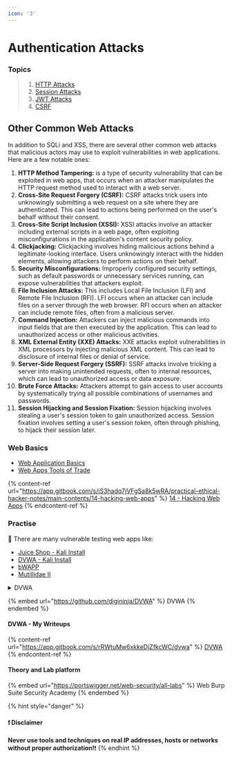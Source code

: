 ```yaml
---
icon: '3'
---
```


# Authentication Attacks

### Topics

> 1. [HTTP Attacks](6.1-http-attacks/)
> 2. [Session Attacks](5.5.1-session-attacks/)
> 3. [JWT Attacks](6.3-jwt-attacks.md)
> 4. [CSRF](5.5.2-csrf.md)

## Other Common Web Attacks

In addition to SQLi and XSS, there are several other common web attacks that malicious actors may use to exploit vulnerabilities in web applications. Here are a few notable ones:

1. **HTTP Method Tampering:** is a type of security vulnerability that can be exploited in web apps, that occurs when an attacker manipulates the HTTP request method used to  interact with a web server.
2. **Cross-Site Request Forgery (CSRF):** CSRF attacks trick users into unknowingly submitting a web request on a site where they are authenticated. This can lead to actions being performed on the user's behalf without their consent.
3. **Cross-Site Script Inclusion (XSSI):** XSSI attacks involve an attacker including external scripts in a web page, often exploiting misconfigurations in the application's content security policy.
4. **Clickjacking:** Clickjacking involves hiding malicious actions behind a legitimate-looking interface. Users unknowingly interact with the hidden elements, allowing attackers to perform actions on their behalf.
5. **Security Misconfigurations:** Improperly configured security settings, such as default passwords or unnecessary services running, can expose vulnerabilities that attackers exploit.
6. **File Inclusion Attacks:** This includes Local File Inclusion (LFI) and Remote File Inclusion (RFI). LFI occurs when an attacker can include files on a server through the web browser. RFI occurs when an attacker can include remote files, often from a malicious server.
7. **Command Injection:** Attackers can inject malicious commands into input fields that are then executed by the application. This can lead to unauthorized access or other malicious activities.
8. **XML External Entity (XXE) Attacks:** XXE attacks exploit vulnerabilities in XML processors by injecting malicious XML content. This can lead to disclosure of internal files or denial of service.
9. **Server-Side Request Forgery (SSRF):** SSRF attacks involve tricking a server into making unintended requests, often to internal resources, which can lead to unauthorized access or data exposure.
10. **Brute Force Attacks:** Attackers attempt to gain access to user accounts by systematically trying all possible combinations of usernames and passwords.
11. **Session Hijacking and Session Fixation:** Session hijacking involves stealing a user's session token to gain unauthorized access. Session fixation involves setting a user's session token, often through phishing, to hijack their session later.

### Web Basics

* ​[Web Application Basics](https://attackdefense.com/listing?labtype=webapp-web-app-basics\&subtype=webapp-web-app-basics-getting-started)​
* ​[Web Apps Tools of Trade](https://attackdefense.com/listing?labtype=webapp-tools-of-trade\&subtype=webapp-tools-of-trade-getting-started)

{% content-ref url="https://app.gitbook.com/s/iS3hadq7jVFgSa8k5wRA/practical-ethical-hacker-notes/main-contents/14-hacking-web-apps" %}
[14 - Hacking Web Apps](https://app.gitbook.com/s/iS3hadq7jVFgSa8k5wRA/practical-ethical-hacker-notes/main-contents/14-hacking-web-apps)
{% endcontent-ref %}

### Practise

🔬 There are many vulnerable testing web apps like:

* ​[Juice Shop - Kali Install](https://www.kali.org/tools/juice-shop/)​
* ​[DVWA - Kali Install](https://www.kali.org/tools/dvwa/)​
* ​[bWAPP](http://www.itsecgames.com/)​
* ​[Mutillidae II](https://github.com/webpwnized/mutillidae)

<details>

<summary>DVWA</summary>

**The Damn Vulnerable Web Application (DVWA)** is a web application built with PHP and MySQL intentionally designed to be susceptible to security vulnerabilities. Its primary purpose is to serve as a resource for security professionals to assess their skills and tools within a legal context. Additionally, it aids web developers in gaining a deeper understanding of the processes involved in securing web applications and facilitates learning about web application security for both students and teachers in a controlled classroom setting.

DVWA is designed to provide a platform for practicing various common web vulnerabilities at different difficulty levels, all presented through a simple and user-friendly interface. It's important to note that there are deliberate both documented and undocumented vulnerabilities within the software, encouraging users to explore and identify as many issues as possible.

</details>

{% embed url="https://github.com/digininja/DVWA" %}
DVWA
{% endembed %}

#### DVWA - My Writeups

{% content-ref url="https://app.gitbook.com/s/rRWtuMw6xkkeDjZfkcWC/dvwa" %}
[DVWA](https://app.gitbook.com/s/rRWtuMw6xkkeDjZfkcWC/dvwa)
{% endcontent-ref %}

#### Theory and Lab platform

{% embed url="https://portswigger.net/web-security/all-labs" %}
Web Burp Suite Security Academy
{% endembed %}

{% hint style="danger" %}
#### ❗ Disclaimer

**Never use tools and techniques on real IP addresses, hosts or networks without proper     authorization!**❗
{% endhint %}
